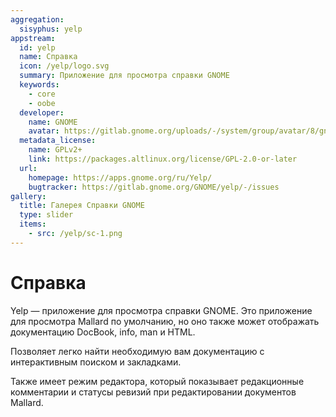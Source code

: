 ```yaml
---
aggregation:
  sisyphus: yelp
appstream:
  id: yelp
  name: Справка
  icon: /yelp/logo.svg
  summary: Приложение для просмотра справки GNOME
  keywords:
    - core
    - oobe
  developer:
    name: GNOME
    avatar: https://gitlab.gnome.org/uploads/-/system/group/avatar/8/gnomelogo.png?width=48
  metadata_license:
    name: GPLv2+
    link: https://packages.altlinux.org/license/GPL-2.0-or-later
  url:
    homepage: https://apps.gnome.org/ru/Yelp/
    bugtracker: https://gitlab.gnome.org/GNOME/yelp/-/issues
gallery:
  title: Галерея Справки GNOME
  type: slider
  items:
    - src: /yelp/sc-1.png
---
```


# Справка

Yelp — приложение для просмотра справки GNOME. Это приложение для просмотра Mallard по умолчанию, но оно также может отображать документацию DocBook, info, man и HTML.

Позволяет легко найти необходимую вам документацию с интерактивным поиском и закладками.

Также имеет режим редактора, который показывает редакционные комментарии и статусы ревизий при редактировании документов Mallard.

<AGWGallery />

<!--@include: @apps/_parts/install/content-repo.md-->

